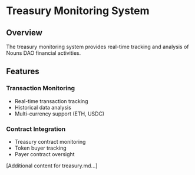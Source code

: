 # Treasury Monitoring System

## Overview

The treasury monitoring system provides real-time tracking and analysis of Nouns DAO financial activities.

## Features

### Transaction Monitoring
- Real-time transaction tracking
- Historical data analysis
- Multi-currency support (ETH, USDC)

### Contract Integration
- Treasury contract monitoring
- Token buyer tracking
- Payer contract oversight

[Additional content for treasury.md...] 